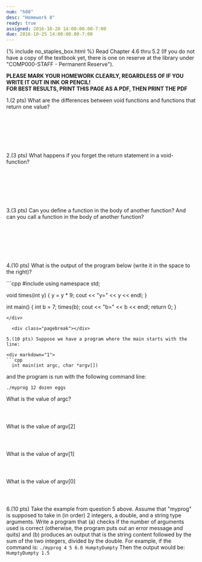 ```yaml
---
num: "h08"
desc: "Homework 8"
ready: true
assigned: 2016-10-20 14:00:00.00-7:00
due: 2016-10-25 14:00:00.00-7:00
---
```

{% include no_staples_box.html %}
Read Chapter 4.6 thru 5.2 (If you do not have a copy of the textbook yet, there is one on reserve at the library under "COMP000-STAFF - Permanent Reserve").

<b>PLEASE MARK YOUR HOMEWORK CLEARLY, REGARDLESS OF IF YOU WRITE IT OUT IN INK OR PENCIL!<br/>
FOR BEST RESULTS, PRINT THIS PAGE AS A PDF, THEN PRINT THE PDF</b>

1.(2 pts) What are the differences between void functions and functions that return one value?
<div style="margin-bottom:8em"></div>

2.(3 pts) What happens if you forget the return statement in a void-function?
<div style="margin-bottom:8em"></div>

3.(3 pts) Can you define a function in the body of another function? And can you call a function in the body of another function?
<div style="margin-bottom:8em"></div>

4.(10 pts) What is the output of the program below (write it in the space to the right)?

<div markdown="1">
```cpp
#include <iostream>
using namespace std;

void times(int y) {
  y = y * 9;
  cout << "y=" << y << endl;
}

int main() {
  int b = 7;
  times(b);
  cout << "b=" << b << endl;
  return 0;
}
```
</div>

  <div class="pagebreak"></div>

5.(10 pts) Suppose we have a program where the main starts with the line:

<div markdown="1">
```cpp
  int main(int argc, char *argv[])  
```
</div>

  and the program is run with the following command line:

`./myprog 12 dozen eggs`

What is the value of argc?
<div style="margin-bottom:4em"></div>

What is the value of argv[2]
<div style="margin-bottom:4em"></div>

What is the value of argv[1]
<div style="margin-bottom:4em"></div>

What is the value of argv[0]
<div style="margin-bottom:4em"></div>

6.(10 pts) Take the example from question 5 above. Assume that "myprog" is supposed to take in (in order) 2 integers, a double, and a string type arguments. Write a program that (a) checks if the number of arguments used is correct (otherwise, the program puts out an error message and quits) and (b) produces an output that is the string content followed by the sum of the two integers, divided by the double. For example, if the command is:
`./myprog 4 5 6.0 HumptyDumpty`
Then the output would be:
`HumptyDumpty 1.5`

